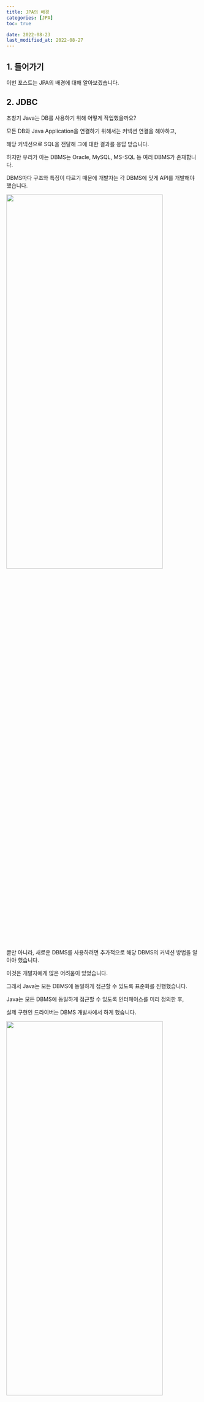 ```yaml
---
title: JPA의 배경
categories: [JPA]
toc: true

date: 2022-08-23
last_modified_at: 2022-08-27
---
```


## 1. 들어가기

이번 포스트는 JPA의 배경에 대해 알아보겠습니다.

## 2. JDBC

초창기 Java는 DB를 사용하기 위해 어떻게 작업했을까요?

모든 DB와 Java Application을 연결하기 위해서는 커넥션 연결을 해야하고,

해당 커넥션으로 SQL을 전달해 그에 대한 결과를 응답 받습니다.

하지만 우리가 아는 DBMS는 Oracle, MySQL, MS-SQL 등 여러 DBMS가 존재합니다.

DBMS마다 구조와 특징이 다르기 때문에 개발자는 각 DBMS에 맞게 API를 개발해야 했습니다.

<div class="div-post-img">
  <img src="{{ site.url }}/assets/img/jpa/배경/1.jpg" width="90%" height="50%" />
</div>

뿐만 아니라, 새로운 DBMS를 사용하려면 추가적으로 해당 DBMS의 커넥션 방법을 알아야 했습니다.

이것은 개발자에게 많은 어려움이 있었습니다.

그래서 Java는 모든 DBMS에 동일하게 접근할 수 있도록 표준화를 진행했습니다.

Java는 모든 DBMS에 동일하게 접근할 수 있도록 인터페이스를 미리 정의한 후,

실제 구현인 드라이버는 DBMS 개발사에서 하게 했습니다.

<div class="div-post-img">
  <img src="{{ site.url }}/assets/img/jpa/배경/2.jpg" width="90%" height="50%" />
</div>

이제 Java 개발자는 어떤 DBMS든 인터페이스의 메서드를 통해 커넥션을 요청할 수 있게 되었습니다.

어떤 DBMS든 연결 및 작업을 할 수 있는 메서드가 포함된 이 인터페이스를 JDBC라고 부릅니다.

## 3. JDBC의 문제점

JDBC로 인해 개발자들은 더 이상 각 DBMS에 맞게 구현할 필요가 없어졌습니다.

하지만, 또 다른 문제점이 있었는데요.

아래의 JDBC 코드를 보면서 JDBC의 문제점이 무엇인지 알아봅시다.

```java
  Connection conn = null;
  try {
    // Load MySQL JDBC Driver
    Class.forName("com.mysql.cj.jdbc.Driver");
    
    // Connection
    conn = DriverManager.getConnection(MySQL URL, MySQL id, MySQL pwd);
    
    // Create Statement Object
    Statement stmt = conn.createStatement();
    
    StringBuffer sql = new StringBuffer("SELECT * FROM CUSTOMER_MST MST");
    sql.append("INNER JOIN ORDER ORD ON MST.CUSTOMER_NO = ORD.ORD_NO");
    ... 

    // Execute SQL
    List<Customer> PurchaseCustomerList = new ArrayList<>();
    ResultSet res = stat.executeQuery(sql.toString());

    while(res.next()) {
      Customer customer = Customer.builder()
                                  .customerNo(res.getString("customer_id"))
                                  .customerName(res.getString("customer_name"))
                                  ...
                                  .build();

      PurchaseCustomerList.add(customer);
    }
    
    // Disconnection
    stat.close();
    conn.close();
  } catch (Exception e) {
    // error 처리
  }
```

위의 예시는 정상적인 코드로 기능적인 문제점은 없습니다.

하지만 첫 번째, 커넥션과 SQL 문이 같은 코드 상에 있어 유지보수의 문제점이 있습니다.

두 번째, 실행 결과를 하나씩 매핑해야 하는 문제점이 있습니다.

이 두 문제를 해결하기 위해 Java Persistence Framework가 탄생했습니다.

## 4. Java Persistence Framework

Java Persistence Framework에는 두 가지 종류가 있습니다.

1. SQL Mapper

   SQL Mapper는 SQL 문장으로 직접 데이터베이스 데이터를 다루는 SQL Helper로

   대표적인 예로는 MyBatis가 있습니다.

2. ORM(Object Relational Mapping)

   ORM은 객체를 통해 간접적으로 데이터베이스 데이터를 다루고

   대표적인 예로는 이번 카테고리에서 알아볼 JPA가 있습니다.

## 5. 정리

이번 포스트는 JPA라는 기술의 배경에 대해 알아보았습니다.

간단하게 요약하면, JDBC는 유지보수, Object Mapping 문제점이 있었습니다.

그래서 그 문제점을 보완하고자 Java Persistence Framework가 만들어졌고,

Java Persistence Framework 중 ORM의 대표적인 예가 JPA입니다.

그럼 지금부터 JPA에 대해 알아봅시다.
